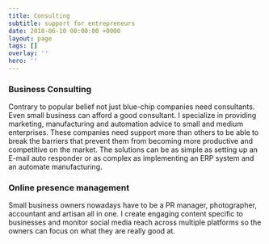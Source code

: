 ```yaml
---
title: Consulting
subtitle: support for entrepreneurs
date: 2018-06-10 00:00:00 +0000
layout: page
tags: []
overlay: ''
hero: ''
---
```

### Business Consulting
Contrary to popular belief not just blue-chip companies need consultants. Even small business can afford a good consultant. I specialize in providing marketing, manufacturing and automation advice to small and medium enterprises. These companies need support more than others to be able to break the barriers that prevent them from becoming more productive and competitive on the market. The solutions can be as simple as setting up an E-mail auto responder or as complex as implementing an ERP system and an automate manufacturing.

### Online presence management
Small business owners nowadays have to be a PR manager, photographer, accountant and artisan all in one. I create engaging content specific to businesses and monitor social media reach across multiple platforms so the owners can focus on what they are really good at.
